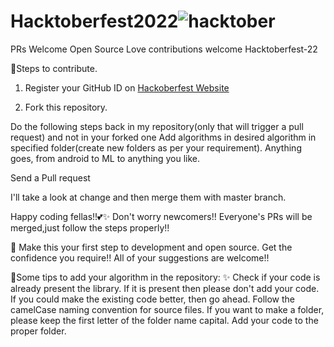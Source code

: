 # Hacktoberfest2022![hacktober](https://user-images.githubusercontent.com/85963909/193440138-76458f6d-1769-4dff-97f4-2246ec161cf3.jpg)
PRs Welcome Open Source Love contributions welcome Hacktoberfest-22

📌Steps to contribute.
1) Register your GitHub ID on [Hackoberfest Website](https://hacktoberfest.com/) 

2) Fork this repository.

Do the following steps back in my repository(only that will trigger a pull request) and not in your forked one
Add algorithms in desired algorithm in specified folder(create new folders as per your requirement). Anything goes, from android to ML to anything you like.

Send a Pull request

I'll take a look at change and then merge them with master branch.

Happy coding fellas!!💕✨
Don't worry newcomers!! Everyone's PRs will be merged,just follow the steps properly!!

🙌 Make this your first step to development and open source. Get the confidence you require!!
All of your suggestions are welcome!!

📌Some tips to add your algorithm in the repository: ✨
Check if your code is already present the library.
If it is present then please don't add your code. If you could make the existing code better, then go ahead.
Follow the camelCase naming convention for source files.
If you want to make a folder, please keep the first letter of the folder name capital.
Add your code to the proper folder.
